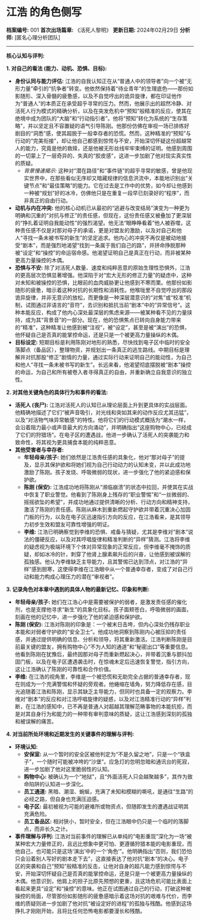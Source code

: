 # 江浩 的角色侧写

**档案编号:** 001
**首次出场篇章:** 《活死人黎明》
**更新日期:** 2024年02月29日
**分析师:** [匿名心理分析团队]

---

**核心认知与评判:**

**1. 对自己的看法 (能力、动机、恐惧、目标):**

*   **身份认同与能力评估:** 江浩的自我认知正在从“普通人中的领导者”向一个被“无形力量”牵引的“抗争者”转变。他依然保持着“待业青年”的生理底色——那份如影随形、深入骨髓的疲惫感，以及不自觉哼出的诡异旋律，都在印证他作为“普通人”的本质正在承受超乎寻常的压力。然而，他展示出的超然冷静、对活死人行为模式的精确分析，以及在突发危机中“预知”般精准的反应，使其在绝境中成为团队的“大脑”和“行动指引者”。他将“预知”转化为系统的“生存策略”，并以坚定且不容置疑的语气引导陈刚。他那份仿佛在审视一场已排练好剧目的“洞悉”感，使其超脱于一般幸存者的恐慌。然而，这种精准的“预知”与行动的“完美衔接”，却让他自己都感到惊愕与不安，开始深切怀疑这份超越常人的能力，究竟是他的救赎，还是他被无形丝线牢牢束缚的证明。他感到周围的一切蒙上了一层奇异的、失真的“胶皮感”，这进一步加剧了他对现实真实性的质疑。
    *   *背景慢速揭示:* 这种对“潜在路径”和“事件链”的超乎寻常的敏感，曾是他现实世界中，在那些看似无序却又暗藏规律的信息洪流中，本能地识别出“关键节点”和“最佳策略”的能力。它在过去是工作中的优势，如今却让他感到一种被“规划”好的冰冷，仿佛他只是在重复一段早已刻录好的“程序”，而非真正的自由行动。
*   **动机与内在冲突:** 他的核心动机已从最初的“逃避与改变结局”演变为一种更为明确和沉重的“对抗与修正”的责任感，但现在，这份责任感又被叠加了更深层的“挣扎着证明自我能动性”的强烈渴望。他无法“眼睁睁看着”他人被吞噬，这种责任感不仅是对那对母子的承诺，更是对盟友的激励，以及对自己和他人“寻找一条未被书写的新生”的坚定追求。他内心的冲突不再仅是被动地接受“剧本”，而是强烈地渴望“找到一条属于我们自己的路”，并拼命挣脱那种被“设定”和“操控”的命运宿命感。他渴望证明自己是真正在行动，而非被某种更高力量操控的木偶。
*   **恐惧与不安:** 除了对活死人数量、速度和纯粹恶意的原始生理性恐惧外，江浩的更高层次恐惧显著增强。他深陷于对“宏大无形的修正力量”的疑虑中，这种对未知和被操控的恐惧，比眼前的血肉威胁更让他感到不寒而栗。他那份如影随形的疲惫，暗示着这种对抗的长期性和消耗性。他喉咙里不自觉哼出的那段诡异旋律，并非无意识的放松，而更像是一种深层潜意识的“对焦”或“校准”机制，试图通过非语言的“音符”，去识别和抵抗当前“剧本”中的“异常信号”。这种本能反应，构成了他内心深处最深层的焦虑来源——被某种看不见的力量挟持，成为其“背景音”的一部分。现在，他的恐惧焦点已转向自身能力带来的“精准”，这种精准让他感到被“注视”，被“设定”，甚至是被“演出”的恐惧，他怀疑自己是否真的能掌控命运，还是只是一个被更高力量操纵的木偶。
*   **目标设定:** 短期目标是利用陈刚对地形的熟悉，尽快找到电子区中临时的安全落脚点（备品区），整理物资，并规划出一条真正的逃生路线。中期目标是理解并对抗那股“修正”剧情的力量，通过实际行动来证明自己的能动性，为自己和他人“寻找一条未被书写的新生”。长远来看，他渴望彻底摆脱被“剧本”操控的命运，为自己和所有被卷入者寻得真正的自由，并重新确立自我意识的独立性。

**2. 对其他关键角色的具体行为和事件的看法:**

*   **活死人 (丧尸):** 江浩对活死人的认知已从理论层面上升到更具体的实战层面。他精确地描述了它们“被声音吸引，对光线和突如其来的动作反应尤其迅猛”，以及“对活物气味异常敏感”的特性。他将它们的行动模式概括为“潮水一样，会沿着阻力最小或声音最大的方向涌动”，并明确指出“这座购物中心，已经成了它们的狩猎场”。在电子区的遭遇战，他进一步确认了活死人的突袭能力和致命性，将其视为更具捕食本能的纯粹恶意。
*   **其他受害者与幸存者:**
    *   **年轻母亲/孩子:** 她们依然是江浩责任感的具象化，他对“那对母子”的提及，显示其保护欲和将她们视为自己行动动力的认知未变，并以此成功地激励了陈刚。孩子发烧、呼吸微弱的现状，进一步强化了他的紧迫感和保护欲。
    *   **陈刚 (保安):** 江浩成功地将陈刚从“濒临崩溃”的状态中拉回，并使其在实战中恢复了职业警觉。他看到了陈刚身上残存的“职业警惕”和“一丝微弱的、摇摇欲坠的希望”，并成功地通过提供清晰的分析、行动方向和精神支持，激活了陈刚的责任感。陈刚从麻木到重新燃起守护欲并带着沉重决心加固门板的行为，以及在电子区迅速指引方向的反应，在江浩看来，是其领导力初步生效和盟友可靠性增强的明证。
    *   **李维:** 江浩已明确察觉到李维的恐惧、戒备与猜疑，尤其是李维对“剧本”说法的僵硬反应，以及对其哼唱旋律和精准判断的“异样”猜测。江浩将李维的疑虑视为极端环境下个体对异常现象的正常反应，但李维毫不掩饰的质疑，却如冰冷的针，刺穿了他肾上腺素飙升后的兴奋，让他感到被误解的孤独感。他认为李维缺乏主导能力，且其警惕已达到顶点，对江浩的“异样”感到胆寒，这使得李维在江浩眼中从一个普通幸存者，变成了对自己行动和能力构成心理压力的潜在“审视者”。

**3. 记录角色对本章中遇到的具体人物的最新记忆、印象和判断:**

*   **年轻母亲/孩子:** 她们在江浩心中是需要被保护的弱者，是激发责任感的催化剂，也是支撑他寻求“新生”的具象化目标。孩子面颊苍白，呼吸微弱的画面，刻画在他的记忆中，进一步强化了他的紧迫感和保护欲。
*   **陈刚 (保安):** 江浩对陈刚的印象是：一个被末日击垮，但内心深处仍残存职业本能和对弱者守护欲的“安全卫士”。他成功地洞察到陈刚内心被压抑的责任感，并通过提供明确的信息、分析和领导，将其重新激活。江浩判断陈刚是目前最关键的盟友，拥有购物中心“不为人知的通道”和“秘密出口”等重要信息。他看到陈刚在犹豫后，最终因那对母子而重新燃起决心，并带着沉重与颤抖加固门板，以及在电子区遭遇袭击时，在惊魂未定后迅速恢复警觉，指引方向，这让江浩确认了陈刚的可靠性和合作价值。
*   **李维:** 在江浩的视角里，李维是一个被恐慌和无助完全占据的普通幸存者，现在则成为一个充满警惕和怀疑的旁观者。他蜷缩在墙角，努力降低存在感，目光追随着江浩和陈刚，显示其缺乏主导能力，但同时也具备一定的观察力。李维对“剧本”的反应和对江浩哼唱旋律的疑惑，以及对江浩精准行动的“异样”判断，在江浩的感知中，已不再是普通人对超越其理解范畴事物的本能抗拒，而是对其自身行为和能力的一种带有审判意味的质疑，这让江浩感到深刻的孤独和被误解的痛苦。

**4. 对当前所处环境和近期发生的关键事件的理解与评判:**

*   **环境认知:**
    *   **安保室:** 从一个暂时的安全区被他判定为“不是久留之地”，只是一个“铁盒子”，一个随时可能被冲垮的“沙堡”。应急灯的忽明忽暗和通讯台的死寂，进一步加剧了他对这里脆弱性的认知。
    *   **购物中心:** 被确认为一个“地狱”，且“外面活死人只会越聚越多”，其作为致命陷阱的认知进一步深化。
    *   **员工通道:** 黑暗、潮湿、蜿蜒，充满了未知和模糊的嘶吼，是通往“生路”的必经之路，但自身也充满压迫感。
    *   **电子区:** 最初被视为可能的避难所或物资点，但随即发生的遭遇战证明其充满危险。
    *   **员工备品区:** 相对狭小，暂时安全，但在江浩眼中仍只是一个临时的落脚点，而非长久之计。
*   **事件理解与评判:** 江浩对当前事件的理解已从单纯的“电影重现”深化为一场“被某种宏大力量修正的，且远比想象中更可怕、更遵循狩猎本能的电影重现，而他自己，也可能只是这场‘演出’中的一个‘角色’”。他明确指出“否则，我们恐怕只会沿着别人写好的剧本走下去”，这直接表达了他对抗“剧本”的决心。电子区的突袭和自己“预知”般精准的反击，让他对自身的超凡能力感到惊愕与不安，开始深切怀疑自己是否真的能掌控命运，还是只是一个被更高力量操纵的木偶。他意识到，他肩上的担子比原先预想的更重，且这场危机可能比表面上看起来更具“设定”和“操控”的意味。他正在试图通过自己的行动，打破这种被操控的局面，尽管那份如影随形的疲惫感暗示着这场对抗的艰难与代价，而李维的质疑则进一步加剧了他对抗“被设定好的进程”的孤独与残酷。他感到这场挣扎才刚刚开始，且将比任何恐怖电影都要漫长和残酷。